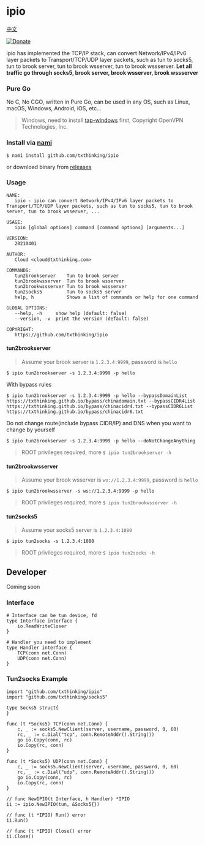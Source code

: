 # ipio

[中文](README_ZH.md)

[![Donate](https://img.shields.io/badge/Support-Donate-ff69b4.svg)](https://www.txthinking.com/opensource-support.html)

ipio has implemented the TCP/IP stack, can convert Network/IPv4/IPv6 layer packets to Transport/TCP/UDP layer packets, such as tun to socks5, tun to brook server, tun to brook wsserver, tun to brook wssserver. **Let all traffic go through socks5, brook server, brook wsserver, brook wssserver**

### Pure Go

No C, No CGO, written in Pure Go, can be used in any OS, such as Linux, macOS, Windows, Android, iOS, etc...

> Windows, need to install [tap-windows](http://swupdate.openvpn.net/community/releases/tap-windows-9.21.2.exe) first, Copyright OpenVPN Technologies, Inc.

### Install via [nami](https://github.com/txthinking/nami)

```
$ nami install github.com/txthinking/ipio
```

or download binary from [releases](https://github.com/txthinking/ipio/releases)

### Usage

```
NAME:
   ipio - ipio can convert Network/IPv4/IPv6 layer packets to Transport/TCP/UDP layer packets, such as tun to socks5, tun to brook server, tun to brook wsserver, ...

USAGE:
   ipio [global options] command [command options] [arguments...]

VERSION:
   20210401

AUTHOR:
   Cloud <cloud@txthinking.com>

COMMANDS:
   tun2brookserver    Tun to brook server
   tun2brookwsserver  Tun to brook wsserver
   tun2brookwssserver Tun to brook wssserver
   tun2socks5         Tun to socks5 server
   help, h            Shows a list of commands or help for one command

GLOBAL OPTIONS:
   --help, -h     show help (default: false)
   --version, -v  print the version (default: false)

COPYRIGHT:
   https://github.com/txthinking/ipio
```

#### tun2brookserver

> Assume your brook server is `1.2.3.4:9999`, password is `hello`

```
$ ipio tun2brookserver -s 1.2.3.4:9999 -p hello
```
With bypass rules
```
$ ipio tun2brookserver -s 1.2.3.4:9999 -p hello --bypassDomainList https://txthinking.github.io/bypass/chinadomain.txt --bypassCIDR4List https://txthinking.github.io/bypass/chinacidr4.txt --bypassCIDR6List https://txthinking.github.io/bypass/chinacidr6.txt
```
Do not change route(include bypass CIDR/IP) and DNS when you want to change by yourself
```
$ ipio tun2brookserver -s 1.2.3.4:9999 -p hello --doNotChangeAnything
```

> ROOT privileges required, more `$ ipio tun2brookserver -h`

#### tun2brookwsserver

> Assume your brook wsserver is `ws://1.2.3.4:9999`, password is `hello`

```
$ ipio tun2brookwsserver -s ws://1.2.3.4:9999 -p hello
```

> ROOT privileges required, more `$ ipio tun2brookwsserver -h`

#### tun2socks5

> Assume your socks5 server is `1.2.3.4:1080`

```
$ ipio tun2socks -s 1.2.3.4:1080
```

> ROOT privileges required, more `$ ipio tun2socks -h`

## Developer

Coming soon

### Interface

```
# Interface can be tun device, fd
type Interface interface {
    io.ReadWriteCloser
}
```

```
# Handler you need to implement
type Handler interface {
    TCP(conn net.Conn)
    UDP(conn net.Conn)
}
```

### Tun2socks Example

```
import "github.com/txthinking/ipio"
import "github.com/txthinking/socks5"

type Socks5 struct{
}

func (t *Socks5) TCP(conn net.Conn) {
    c, _ := socks5.NewClient(server, username, password, 0, 60)
    rc, _ := c.Dial("tcp", conn.RemoteAddr().String()) 
    go io.Copy(conn, rc)
    io.Copy(rc, conn)
}

func (t *Socks5) UDP(conn net.Conn) {
    c, _ := socks5.NewClient(server, username, password, 0, 60)
    rc, _ := c.Dial("udp", conn.RemoteAddr().String()) 
    go io.Copy(conn, rc)
    io.Copy(rc, conn)
}

// func NewIPIO(t Interface, h Handler) *IPIO
ii := ipio.NewIPIO(tun, &Socks5{})

// func (t *IPIO) Run() error
ii.Run()

// func (t *IPIO) Close() error
ii.Close()
```
